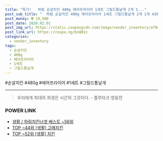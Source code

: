 ```yaml
--- 
title: "특가!   하림 순살치킨 480g 에어프라이어 1세트 그릴드통날개 2개 1..." 
post_sub_title: "  하림 순살치킨 480g 에어프라이어 1세트 그릴드통날개 2개 1개 430g" 
post_money: ₩ 19,500 
post_date: 2020.02.01 
post_img_url: https://static.coupangcdn.com/image/vendor_inventory/a79d/ef3a6db000471ce1e6e519a2f6dc92446d696c900cfae482d42aebf68d6c.jpg 
post_link_url: https://coupa.ng/bnQN1z 
categories: 
  - vendor_inventory 
tags: 
  - 순살치킨 
  - 480g 
  - 에어프라이어 
  - 1세트 
  - 그릴드통날개 
--- 
```

  #순살치킨 #480g #에어프라이어 #1세트 #그릴드통날개 
<hr> 

> 우리에게 최대의 희생은 시간의 그것이다. - 플루타크 영웅전 


### POWER LINK

* <a href="https://blog.naver.com/santokki14/221792921267" target="_blank">생활 / 하림치킨너겟 베스트 ~56위</a>
* <a href="https://blog.naver.com/an0733/221793178421" target="_blank"> TOP ~44위 [생활] 고메치킨</a>
* <a href="https://blog.naver.com/an0733/221792104748" target="_blank"> TOP ~52위 [생활] 치킨</a>
